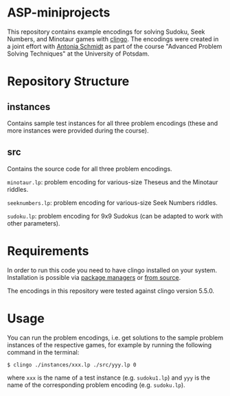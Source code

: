 # ASP-miniprojects
This repository contains example encodings for solving Sudoku, Seek Numbers, and Minotaur games with [clingo](https://github.com/potassco/clingo). The encodings were created in a joint effort with [Antonia Schmidt](https://github.com/Antonia-Schmidt) as part of the course "Advanced Problem Solving Techniques" at the University of Potsdam.

# Repository Structure
## instances
Contains sample test instances for all three problem encodings (these and more instances were provided during the course).

## src
Contains the source code for all three problem encodings.

`minotaur.lp`: problem encoding for various-size Theseus and the Minotaur riddles.

`seeknumbers.lp`: problem encoding for various-size Seek Numbers riddles.

`sudoku.lp`: problem encoding for 9x9 Sudokus (can be adapted to work with other parameters).

# Requirements
In order to run this code you need to have clingo installed on your system. Installation is possible via [package managers](https://potassco.org/clingo/#packages) or [from source](https://github.com/potassco/clingo/blob/master/INSTALL.md).

The encodings in this repository were tested against clingo version 5.5.0.

# Usage
You can run the problem encodings, i.e. get solutions to the sample problem instances of the respective games, for example by running the following command in the terminal:

``$ clingo ./instances/xxx.lp ./src/yyy.lp 0``

where `xxx` is the name of a test instance (e.g. `sudoku1.lp`) and `yyy` is the name of the corresponding problem encoding (e.g. `sudoku.lp`).
